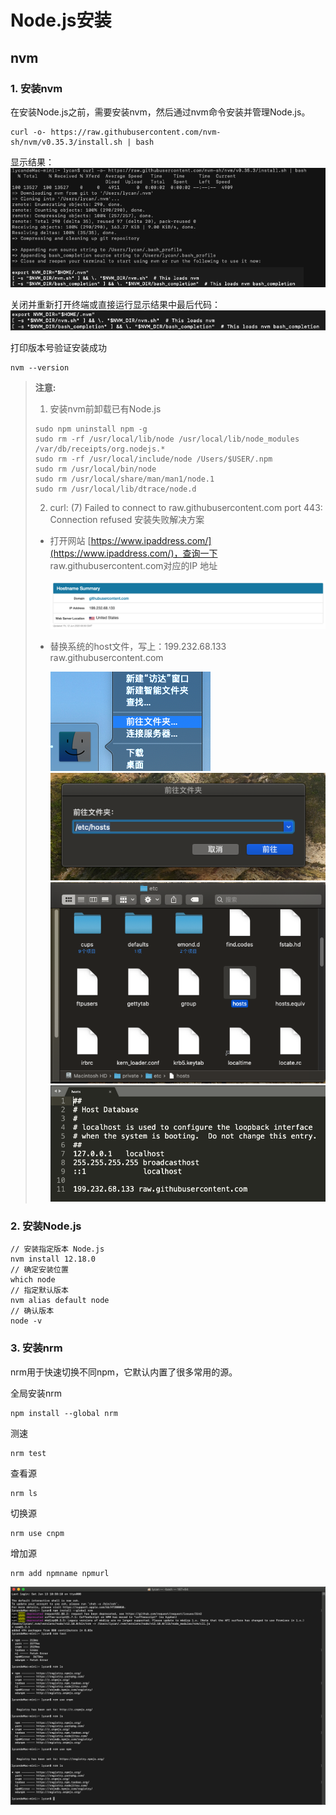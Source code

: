 # Node.js安装


## nvm

### 1. 安装nvm 

在安装Node.js之前，需要安装nvm，然后通过nvm命令安装并管理Node.js。
```
curl -o- https://raw.githubusercontent.com/nvm-sh/nvm/v0.35.3/install.sh | bash
```
显示结果：
![nvminstallsuc](img/nvminstallsuc.png)

关闭并重新打开终端或直接运行显示结果中最后代码：
![nvminit](img/nvminit.png)

打印版本号验证安装成功
```
nvm --version
```

> **注意:** 
> 
> 1. 安装nvm前卸载已有Node.js
> ```
> sudo npm uninstall npm -g
> sudo rm -rf /usr/local/lib/node /usr/local/lib/node_modules /var/db/receipts/org.nodejs.*
> sudo rm -rf /usr/local/include/node /Users/$USER/.npm
> sudo rm /usr/local/bin/node
> sudo rm /usr/local/share/man/man1/node.1
> sudo rm /usr/local/lib/dtrace/node.d
> ```
> 
> 2. curl: (7) Failed to connect to raw.githubusercontent.com port 443: Connection refused 安装失败解决方案
> * 打开网站 [https://www.ipaddress.com/](https://www.ipaddress.com/)，查询一下 raw.githubusercontent.com对应的IP 地址
> 
>   ![ip](img/ip.png)
> 
> * 替换系统的host文件，写上：199.232.68.133 raw.githubusercontent.com
> 
>   ![gofile](img/gofile.png)
>   ![gohosts](img/gohosts.png)
>   ![gohosts](img/etc.png)
>   ![gohosts](img/hosts.png)

### 2. 安装Node.js

```
// 安装指定版本 Node.js
nvm install 12.18.0
// 确定安装位置
which node
// 指定默认版本
nvm alias default node
// 确认版本
node -v
```

### 3. 安装nrm
nrm用于快速切换不同npm，它默认内置了很多常用的源。

全局安装nrm
```
npm install --global nrm 
```
测速
```
nrm test
```
查看源
```
nrm ls
```
切换源
```
nrm use cnpm
```
增加源
```
nrm add npmname npmurl
```
![nrm](img/nrm.png)